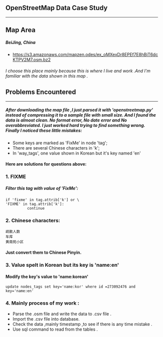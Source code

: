 ## OpenStreetMap Data Case Study   

---

## Map Area
##### BeiJing, China
* https://s3.amazonaws.com/mapzen.odes/ex_oMXexDr8EPEf7E8hBiT6dcKTPV2M7.osm.bz2

###### I choose this place mainly because this is where I live and work .And I'm familiar with the data shown in this map .

## Problems Encountered

---
##### **After downloading the map file ,I just parsed it with 'openstreetmap.py' instead of compressing it to a sample file with small size. And I found the data is almost clean. No format error, No date error and No overabbreviated. I just worked hard trying to find something wrong. Finally I noticed these little mistakes:**
* Some keys are marked as 'FixMe' in node 'tag';
* There are several Chinese characters in 'k';
* In 'way_tags', one value shown in Korean but it's key named 'en'

#### Here are solutions for questions above:
### 1. FIXME
##### Filter this tag with value of 'FixMe':
```
if 'fixme' in tag.attrib['k'] or \
'FIXME' in tag.attrib['k']:
          continue
```
### 2. Chinese characters:
```
疏散人数
车库
黄南苑小区
```
#### Just convert them to Chinese Pinyin.


### 3. Value spelt in Korean but its key is 'name:en'

#### Modify the key's value to 'name:korean'
```
update nodes_tags set key='name:kor' where id =273092476 and key='name:en'
```

### 4. Mainly process of my work :
* Parse the .osm file and write the data to .csv file .
* Import the .csv file into database.
* Check the data ,mainly timestamp ,to see if there is any time mistake .
* Use sql command to read from the tables .